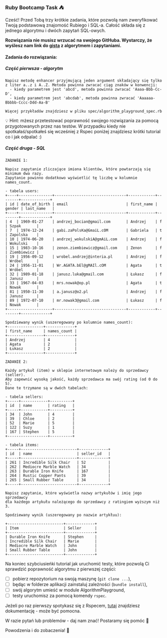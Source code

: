### Ruby Bootcamp Task ⛺

Cześć! Przed Tobą trzy krótkie zadania, które pozwolą nam zweryfikować 
Twoją podstawową znajomość Rubiego i SQL-a. Całość składa się z 
jednego algorytmu i dwóch zapytań SQL-owych. 

**Rozwiązania nie musisz wrzucać na swojego GitHuba. 
Wystarczy, że wyślesz nam link do [gista](https://gist.github.com/) z algorytmem i zapytaniami.**

#### Zadania do rozwiązania:

##### Część pierwsza - algorytm

```
Napisz metodę enhancer przyjmującą jeden argument składający się tylko 
z liter a..z i A..Z. Metoda powinna zwracać ciąg znaków w konwencji:
  - kiedy parametrem jest 'abcd', metoda powinna zwracać 'Aaaa-Bbb-Cc-D',
  - kiedy parametrem jest 'abcdab', metoda powinna zwracać 'Aaaaaa-Bbbbb-Cccc-Ddd-Aa-B'

Więcej przykładów znajdziesz w pliku spec/algorithm_playground_spec.rb
```

💡 Hint: mżesz przetestować poprawność swojego rozwiązania za pomocą przygotowanych przez nas testów. 
W przypadku kiedy nie spotkałaś/spotkałeś się wcześniej z Rspec poniżej
znajdziesz krótki tutorial co i jak odpalać :)

##### Część druga - SQL

```
ZADANIE 1:

Napisz zapytanie zliczające imiona klientów, które powtarzają się minimum dwa razy.
Zapytanie powinno dodatkowo wyświetlić tę liczbę w kolumnie names_count.

- tabela users:
+----+---------------+--------------------------------+------------+--------+-------------+
| id | date_of_birth | email                          | first_name | gender | last_name   |
+----+---------------+--------------------------------+------------+--------+-------------+
| 4  | 1969-01-27    | andrzej_bocian@gmail.com       | Andrzej    | f      | Szpak       |
| 7  | 1974-12-24    | gabi.zaPolsKa@GmaiL.cOM        | Gabriela   | t      | Zapolska    |
| 10 | 1974-06-20    | andrzej_wokulskiA@gmAiL.com    | Andrzej    | f      | Wokulski    |
| 15 | 1983-10-16    | zenon.ziembiewicz@gmail.com    | Zenon      | f      | Ziembiewicz |
| 19 | 1956-09-12    | wrobel.andrzej@interia.pl      | Andrzej    | f      | Wróbel      |
| 24 | 1956-11-01    | Wr.AGATA.bEl@gMAIl.cOM         | Agata      | t      | Wróbel      |
| 32 | 1989-01-18    | janusz.luka@gmail.com          | Łukasz     | f      | Janusz      |
| 33 | 1967-04-03    | mrs.nowak@op.pl                | Agata      | t      | Nowak       |
| 81 | 1950-11-30    | a.janusz@o2.pl                 | Andrzej    | f      | Janusz      |
| 89 | 1972-07-10    | mr.nowak3@gmail.com            | Łukasz     | f      | Nowak       |
+--------------------+--------------------------------+------------+--------+-------------+

Spodziewany wynik (uszeregowany po kolumnie names_count):
+----------------+-------------+
| first_name     | names_count |
+----------------+-------------+
| Andrzej        | 4           |
| Agata          | 2           |
| Łukasz         | 2           |
+----------------+-------------+
```

```
ZADANIE 2:

Każdy artykuł (item) w sklepie internetowym należy do sprzedawcy (seller).
Aby zapewnić wysoką jakość, każdy sprzedawca ma swój rating (od 0 do 5). 
Dane te trzymane są w dwóch tabelach:

- tabela sellers:
+-----+------------+----------+
| id  | name       | rating   |
+-----+------------+----------+
| 34  | John       | 4        |
| 39  | Chloe      | 2        |
| 52  | Marie      | 5        |
| 122 | Suzy       | 1        |
| 167 | Stephen    | 5        |
+------------------+----------+

- tabela items:
+-----+-------------------------+-------------+
| id  | name                    | seller_id   |
+-----+-------------------------+-------------+
| 261 | Incredible Silk Chair   | 52          |
| 262 | Mediocre Marble Watch   | 34          |
| 263 | Durable Iron Knife      | 167         |
| 264 | Rustic Copper Pants     | 39          |
| 265 | Small Rubber Table      | 34          |
+-----+-------------------------+-------------+

Napisz zapytanie, które wyświetla nazwy artykułów i imię jego sprzedawcy
dla każdego artykułu należącego do sprzedawcy z ratingiem wyższym niż 3.

Spodziewany wynik (uszeregowany po nazwie artykłuu):

+-------------------------+-------------+
| Item                    | Seller      |
+-------------------------+-------------+
| Durable Iron Knife      | Stephen     |
| Incredible Silk Chair   | Marie       |
| Mediocre Marble Watch   | John        |
| Small Rubber Table      | John        |
+-------------------------+-------------+
```

Na koniec szybciusieńki tutorial jak uruchomić testy, które pozwolą Ci sprawdzić
poprawność algorytmu z pierwszej części: 
- [ ] pobierz repozytorium na swoją maszynę (`git clone ...`),
- [ ] będąc w folderze aplikacji zainstaluj zależności (`bundle install`),
- [ ] swój algorytm umieść w module AlgorithmPlayground,
- [ ] testy uruchomisz za pomocą komendy `rspec`.

Jeżeli po raz pierwszy spotykasz się z Rspecem, 
[tutaj](https://relishapp.com/rspec) znajdziesz dokumentację - może być pomocna.

W razie pytań lub problemów - daj nam znać! Postaramy się pomóc 🙂

Powodzenia i do zobaczenia! 🤞

